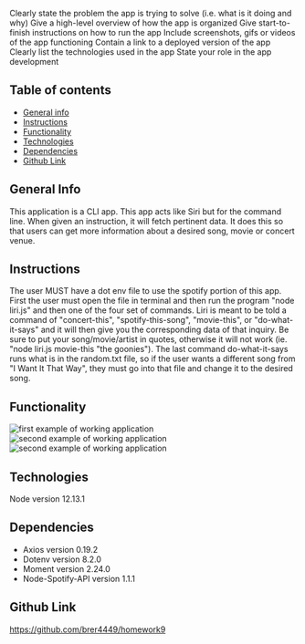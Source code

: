 Clearly state the problem the app is trying to solve (i.e. what is it doing and why)
Give a high-level overview of how the app is organized
Give start-to-finish instructions on how to run the app
Include screenshots, gifs or videos of the app functioning
Contain a link to a deployed version of the app
Clearly list the technologies used in the app
State your role in the app development

## Table of contents

- [General info](#general-info)
- [Instructions](#instructions)
- [Functionality](#functionality)
- [Technologies](#technologies)
- [Dependencies](#dependencies)
- [Github Link](#github-link)

## General Info

This application is a CLI app. This app acts like Siri but for the command line. When given an instruction, it will fetch pertinent data. It does this so that users can get more information about a desired song, movie or concert venue.

## Instructions

The user MUST have a dot env file to use the spotify portion of this app. First the user must open the file in terminal and then run the program "node liri.js" and then one of the four set of commands. Liri is meant to be told a command of "concert-this", "spotify-this-song", "movie-this", or "do-what-it-says" and it will then give you the corresponding data of that inquiry. Be sure to put your song/movie/artist in quotes, otherwise it will not work (ie. "node liri.js movie-this "the goonies"). The last command do-what-it-says runs what is in the random.txt file, so if the user wants a different song from "I Want It That Way", they must go into that file and change it to the desired song.

## Functionality

![first example of working application](https://github.com/brer4449/homework9/blob/master/assets/images/liri1.png)
![second example of working application](https://github.com/brer4449/homework9/blob/master/assets/images/liri2.png)
![second example of working application](https://github.com/brer4449/homework9/blob/master/assets/images/liri3.png)

## Technologies

Node version 12.13.1

## Dependencies

- Axios version 0.19.2
- Dotenv version 8.2.0
- Moment version 2.24.0
- Node-Spotify-API version 1.1.1

## Github Link

https://github.com/brer4449/homework9

